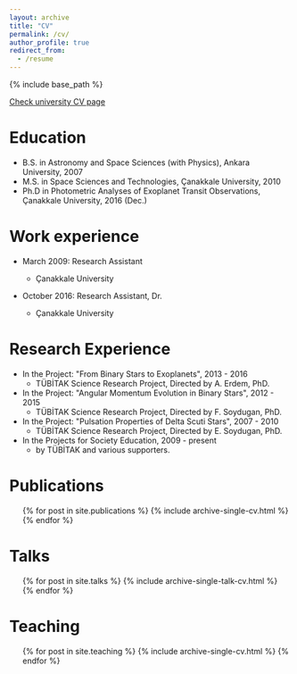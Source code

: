 ```yaml
---
layout: archive
title: "CV"
permalink: /cv/
author_profile: true
redirect_from:
  - /resume
---
```


{% include base_path %}

<a href='http://aves.comu.edu.tr/cpuskullu/cv'>Check university CV page</a>

Education
======
* B.S. in Astronomy and Space Sciences (with Physics), Ankara University, 2007
* M.S. in Space Sciences and Technologies, Çanakkale University, 2010
* Ph.D in Photometric Analyses of Exoplanet Transit Observations, Çanakkale University, 2016 (Dec.)

Work experience
======
* March 2009: Research Assistant
  * Çanakkale University

* October 2016: Research Assistant, Dr.
  * Çanakkale University
  
Research Experience
======
* In the Project: "From Binary Stars to Exoplanets", 2013 - 2016
  * TÜBİTAK Science Research Project, Directed by A. Erdem, PhD.
* In the Project: "Angular Momentum Evolution in Binary Stars", 2012 - 2015
  * TÜBİTAK Science Research Project, Directed by F. Soydugan, PhD.
* In the Project: "Pulsation Properties of Delta Scuti Stars", 2007 - 2010
  * TÜBİTAK Science Research Project, Directed by E. Soydugan, PhD.
* In the Projects for Society Education, 2009 - present
  * by TÜBİTAK and various supporters.

Publications
======
  <ul>{% for post in site.publications %}
    {% include archive-single-cv.html %}
  {% endfor %}</ul>
  
Talks
======
  <ul>{% for post in site.talks %}
    {% include archive-single-talk-cv.html %}
  {% endfor %}</ul>
  
Teaching
======
  <ul>{% for post in site.teaching %}
    {% include archive-single-cv.html %}
  {% endfor %}</ul>
  
<!-- Service and leadership
======
* Currently signed in to 43 different slack teams
-->

<!-- Global site tag (gtag.js) - Google Analytics -->
<script async src="https://www.googletagmanager.com/gtag/js?id=UA-130299748-1"></script>
<script>
  window.dataLayer = window.dataLayer || [];
  function gtag(){dataLayer.push(arguments);}
  gtag('js', new Date());

  gtag('config', 'UA-130299748-1');
</script>


